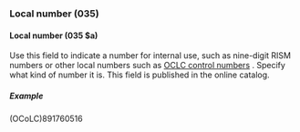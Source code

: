 ### Local number (035)

#### Local number (035 $a)
Use this field to indicate a number for internal use, such as nine-digit RISM numbers or other local numbers such
as [OCLC control numbers](https://help.oclc.org/Metadata_Services/WorldShare_Collection_Manager/Choose_your_Collection_Manager_workflow/Data_sync_collections/Prepare_your_data/30035_field_and_OCLC_control_numbers)
. Specify what kind of number it is. This field is published in the online catalog.

##### Example  
(OCoLC)891760516
